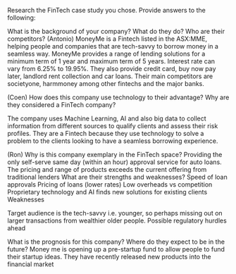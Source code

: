 Research the FinTech case study you chose. Provide answers to the following:


What is the background of your company? What do they do? Who are their competitors? (Antonio)
MoneyMe is a Fintech listed in the ASX:MME, helping people and companies that are tech-savvy to borrow money in a seamless way. MoneyMe provides a range of  lending solutions for a minimum term of 1 year and maximum term of 5 years. Interest rate can vary from 6.25% to 19.95%. They also provide  credit card, buy now pay later, landlord rent collection and car loans.
Their main competitors are  societyone, harmmoney among other fintechs and the major banks. 


(Coen) How does this company use technology to their advantage? Why are they considered a FinTech company?


The company uses Machine Learning, AI and also big data to collect information from different sources to qualify clients and assess their risk profiles. They are a Fintech because they use technology to solve a problem to the clients looking to have a seamless borrowing experience. 


(Ron) Why is this company exemplary in the FinTech space?
Providing the only self-serve same day (within an hour) approval service for auto loans.
The pricing and range of products exceeds the current offering from traditional lenders
 What are their strengths and weaknesses? 
Speed of loan approvals
 Pricing of loans (lower rates)
Low overheads vs competition
Proprietary technology and AI finds new solutions for existing clients
Weaknesses

Target audience is the tech-savvy i.e. younger, so perhaps missing out on larger transactions from wealthier older people. 
Possible regulatory hurdles ahead



What is the prognosis for this company? Where do they expect to be in the future?
Money me is opening up a pre-startup fund to allow people to fund their startup ideas. They have recently released new products into the financial market
